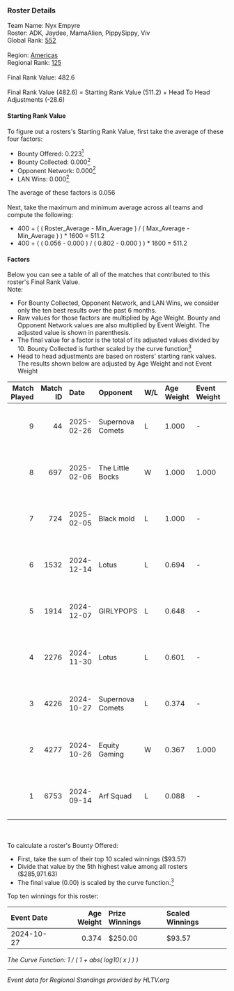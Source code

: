 ### Roster Details<br />
Team Name: Nyx Empyre<br />
Roster: ADK, Jaydee, MamaAlien, PippySippy, Viv<br />
Global Rank: [552](../../standings_global_2025_02_28.md)<br />
<br />
Region: [Americas]( ../../standings_americas_2025_02_28.md)<br />
Regional Rank: [125]( ../../standings_americas_2025_02_28.md)<br />
<br />
Final Rank Value:  482.6<br />
<br />
Final Rank Value (482.6) = Starting Rank Value (511.2) + Head To Head Adjustments (-28.6)<br />

#### Starting Rank Value<br />
To figure out a rosters's Starting Rank Value, first take the average of these four factors:<br />
- Bounty Offered: 0.223[<sup>1</sup>](#table2)
- Bounty Collected: 0.000[<sup>2</sup>](#table1)
- Opponent Network: 0.000[<sup>2</sup>](#table1)
- LAN Wins: 0.000[<sup>2</sup>](#table1)

The average of these factors is 0.056<br />
<br />
Next, take the maximum and minimum average across all teams and compute the following:<br />
- 400 + ( ( Roster_Average - Min_Average ) / ( Max_Average - Min_Average ) ) * 1600 = 511.2
- 400 + ( ( 0.056 - 0.000 ) / ( 0.802 - 0.000 ) ) * 1600 = 511.2


#### Factors<br />
Below you can see a table of all of the matches that contributed to this roster's Final Rank Value.<br />
Note:<br />

- For Bounty Collected, Opponent Network, and LAN Wins, we consider only the ten best results over the past 6 months.
- Raw values for those factors are multiplied by Age Weight. Bounty and Opponent Network values are also multiplied by Event Weight. The adjusted value is shown in parenthesis.
- The final value for a factor is the total of its adjusted values divided by 10. Bounty Collected is further scaled by the curve function[<sup>3</sup>](#curveFunction)
- Head to head adjustments are based on rosters' starting rank values. The results shown below are adjusted by Age Weight and not Event Weight
<span id="table1"></span><br />


| Match Played | Match ID | Date       | Opponent         | W/L | Age Weight | Event Weight | Bounty Collected | Opponent Network | LAN Wins  | H2H Adj. | Roster                                       |
| -: | -: | :- | :- | :- | :- | :- | :- | :- | :- | -: | :- |
|            9 |       44 | 2025-02-26 | Supernova Comets | L   | 1.000      | -            | -                | -                | -         |    -5.21 | ADK, Jaydee, MamaAlien, PippySippy, Viv      |
|            8 |      697 | 2025-02-06 | The Little Bocks | W   | 1.000      | 1.000        | 0.000 (0.000)    | 0.000 (0.000)    | 0 (0.000) |    11.32 | ADK, Jaydee, MamaAlien, PippySippy, Viv      |
|            7 |      724 | 2025-02-05 | Black mold       | L   | 1.000      | -            | -                | -                | -         |   -14.17 | ADK, Jaydee, MamaAlien, PippySippy, Viv      |
|            6 |     1532 | 2024-12-14 | Lotus            | L   | 0.694      | -            | -                | -                | -         |    -6.89 | ADK, Bouchard, Jaydee, MamaAlien, PippySippy |
|            5 |     1914 | 2024-12-07 | GIRLYPOPS        | L   | 0.648      | -            | -                | -                | -         |    -7.52 | ADK, Jaydee, Kimmy, MamaAlien, PippySippy    |
|            4 |     2276 | 2024-11-30 | Lotus            | L   | 0.601      | -            | -                | -                | -         |    -6.31 | ADK, Jaydee, Knopk@, MamaAlien, PippySippy   |
|            3 |     4226 | 2024-10-27 | Supernova Comets | L   | 0.374      | -            | -                | -                | -         |    -2.86 | ADK, Jaydee, Knopk@, MamaAlien, PippySippy   |
|            2 |     4277 | 2024-10-26 | Equity Gaming    | W   | 0.367      | 1.000        | 0.000 (0.000)    | 0.000 (0.000)    | 0 (0.000) |     4.03 | ADK, Jaydee, Knopk@, MamaAlien, PippySippy   |
|            1 |     6753 | 2024-09-14 | Arf Squad        | L   | 0.088      | -            | -                | -                | -         |    -1.02 | ADK, Chowdzz, jaydee, Knopk@, PippySippy     |

<br />
<span id="table2"></span><br />
To calculate a roster's Bounty Offered:<br />

- First, take the sum of their top 10 scaled winnings ($93.57)
- Divide that value by the 5th highest value among all rosters ($285,971.63)
- The final value (0.00) is scaled by the curve function.[<sup>3</sup>](#curveFunction)

Top ten winnings for this roster:<br />

| Event Date | Age Weight | Prize Winnings | Scaled Winnings |
| :- | -: | :- | :- |
| 2024-10-27 |      0.374 | $250.00        | $93.57          |


<span id="curveFunction"></span>_The Curve Function: 1 / ( 1 + abs( log10( x ) ) )_<br />

---
_Event data for Regional Standings provided by HLTV.org_<br />
